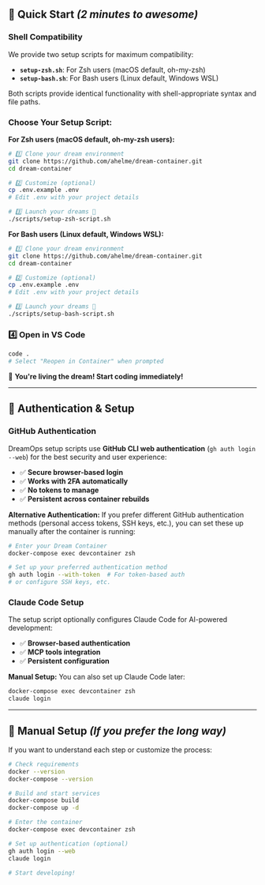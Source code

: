 ## 🚀 **Quick Start** *(2 minutes to awesome)*

### **Shell Compatibility**  
We provide two setup scripts for maximum compatibility:

- **`setup-zsh.sh`**: For Zsh users (macOS default, oh-my-zsh)
- **`setup-bash.sh`**: For Bash users (Linux default, Windows WSL)

Both scripts provide identical functionality with shell-appropriate syntax and file paths.


### **Choose Your Setup Script:**

**For Zsh users (macOS default, oh-my-zsh users):**
```bash
# 1️⃣ Clone your dream environment
git clone https://github.com/ahelme/dream-container.git
cd dream-container

# 2️⃣ Customize (optional)
cp .env.example .env
# Edit .env with your project details

# 3️⃣ Launch your dreams 🚀
./scripts/setup-zsh-script.sh
```

**For Bash users (Linux default, Windows WSL):**
```bash
# 1️⃣ Clone your dream environment  
git clone https://github.com/ahelme/dream-container.git
cd dream-container

# 2️⃣ Customize (optional)
cp .env.example .env
# Edit .env with your project details

# 3️⃣ Launch your dreams 🚀
./scripts/setup-bash-script.sh
```

### **4️⃣ Open in VS Code**
```bash
code .
# Select "Reopen in Container" when prompted
```

🎉 **You're living the dream! Start coding immediately!**

---

## 🔐 **Authentication & Setup**

### **GitHub Authentication**
DreamOps setup scripts use **GitHub CLI web authentication** (`gh auth login --web`) for the best security and user experience:

- ✅ **Secure browser-based login**
- ✅ **Works with 2FA automatically**  
- ✅ **No tokens to manage**
- ✅ **Persistent across container rebuilds**

**Alternative Authentication:** If you prefer different GitHub authentication methods (personal access tokens, SSH keys, etc.), you can set these up manually after the container is running:

```bash
# Enter your Dream Container
docker-compose exec devcontainer zsh

# Set up your preferred authentication method
gh auth login --with-token  # For token-based auth
# or configure SSH keys, etc.
```

### **Claude Code Setup**
The setup script optionally configures Claude Code for AI-powered development:

- ✅ **Browser-based authentication**
- ✅ **MCP tools integration**
- ✅ **Persistent configuration**

**Manual Setup:** You can also set up Claude Code later:
```bash
docker-compose exec devcontainer zsh
claude login
```

---

## 🎯 **Manual Setup** *(If you prefer the long way)*

If you want to understand each step or customize the process:

```bash
# Check requirements
docker --version
docker-compose --version

# Build and start services  
docker-compose build
docker-compose up -d

# Enter the container
docker-compose exec devcontainer zsh

# Set up authentication (optional)
gh auth login --web
claude login

# Start developing!
```